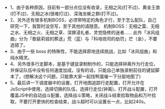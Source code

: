 - 1、由于各种原因，目前有一部分点位没有收录，无相之风(打不过)、黄金王兽(打不过)、无相之冰(很难打过)、深海龙蜥之群(打不过)。
- 2、另外还有很多机制BOSS，必须带特定的角色才行，至于怎么配队，自己研究一下，我暂时没空写，至于其他的请随意。
机制BOSS：无相之雷、无相之水、无相之火、无相之草、深罪浸礼者、灵觉隐修的迷者……
此外「冰风组曲」分为「歌裴莉娅的葬送」荒（蓝）与「科培琉司的劫罚」芒（金），不要选错了。
- 3、由于一些 boss 的特殊性，不能选择原地连续挑战，比如「冰风组曲」和纯水精灵。
- 4、另外很多行走脚本，是基于键鼠录制制作的，只能选择钟离作为行走位，并保证队伍中没有任何速度加成，没有的话，只能自己单独录制前往的键鼠脚本了。(想解决这个问题，只能靠大家一起找鸭蛋催一下分层地图了)
- 5、最后讲一下调度器中的设置，打开地图追踪行走配置，打开允许在JsScript中使用，选择切换的队伍，选择行走位(钟离)，打开战斗配置，打开覆盖JS中的自动战斗配置，选择战斗策略，关闭战斗结束拾取物品和万叶拾取，不要打开更快的检查结束，战斗超时可以设置长一点，比如240s。
